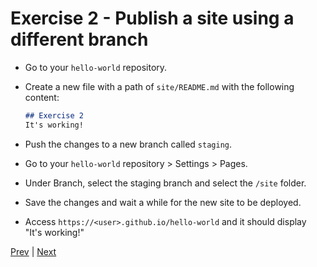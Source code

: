 # Exercise 2 - Publish a site using a different branch

- Go to your `hello-world` repository.

- Create a new file with a path of `site/README.md` with the following content:
   ```md
   ## Exercise 2
   It's working!
   ```

- Push the changes to a new branch called `staging`.

- Go to your `hello-world` repository > Settings > Pages.

- Under Branch, select the staging branch and select the `/site` folder.

- Save the changes and wait a while for the new site to be deployed.

- Access `https://<user>.github.io/hello-world` and it should display "It's working!"

[Prev](Page9.md) | [Next](Page11.md)
